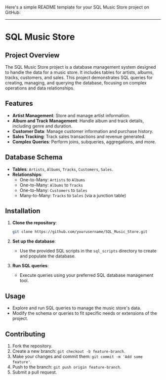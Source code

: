 Here's a simple README template for your SQL Music Store project on GitHub:

---

# SQL Music Store

## Project Overview

The SQL Music Store project is a database management system designed to handle the data for a music store. It includes tables for artists, albums, tracks, customers, and sales. This project demonstrates SQL queries for creating, managing, and querying the database, focusing on complex operations and data relationships.

## Features

- **Artist Management**: Store and manage artist information.
- **Album and Track Management**: Handle album and track details, including genre and duration.
- **Customer Data**: Manage customer information and purchase history.
- **Sales Tracking**: Track sales transactions and revenue generated.
- **Complex Queries**: Perform joins, subqueries, aggregations, and more.

## Database Schema

- **Tables**: `Artists`, `Albums`, `Tracks`, `Customers`, `Sales`.
- **Relationships**:
  - One-to-Many: `Artists` to `Albums`
  - One-to-Many: `Albums` to `Tracks`
  - One-to-Many: `Customers` to `Sales`
  - Many-to-Many: `Tracks` to `Sales` (via a junction table)

## Installation

1. **Clone the repository**:
    ```bash
    git clone https://github.com/yourusername/SQL_Music_Store.git
    ```
2. **Set up the database**:
   - Use the provided SQL scripts in the `sql_scripts` directory to create and populate the database.

3. **Run SQL queries**:
   - Execute queries using your preferred SQL database management tool.

## Usage

- Explore and run SQL queries to manage the music store's data.
- Modify the schema or queries to fit specific needs or extensions of the project.

## Contributing

1. Fork the repository.
2. Create a new branch: `git checkout -b feature-branch`.
3. Make your changes and commit them: `git commit -m 'Add some feature'`.
4. Push to the branch: `git push origin feature-branch`.
5. Submit a pull request.


